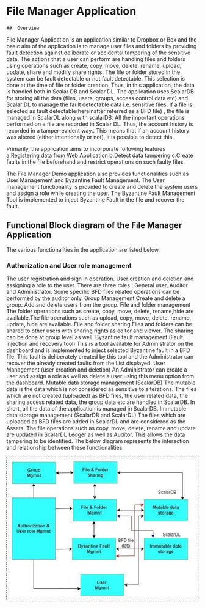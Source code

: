 # File Manager Application

	##	Overview 
File Manager Application is an application similar to Dropbox or Box and the  basic aim of the application is to manage user files and 
folders by providing fault detection against deliberate or accidental tampering of the sensitive data.
The actions that a user can perform are handling files and folders using operations such as create, copy, move, delete, rename, upload, update,
share and modify share rights. The file or folder stored in the system can be fault detectable or not fault detectable. This selection is done 
at the time of file or folder creation. Thus, in this application, the data is handled both in Scalar DB and Scalar DL.
The application uses ScalarDB for storing all the data (files, users, groups, access control data etc)  and Scalar DL to manage the fault 
detectable data i.e. sensitive files. 
If a file is selected as fault detectable(hereinafter referred as a BFD file) , the file is managed in ScalarDL along with scalarDB. All the 
important operations performed on a file are recorded in Scalar DL. Thus, the account history is recorded in a tamper-evident way.. This means
that if an account history was altered (either intentionally or not), it is possible to detect this.

Primarily, the application aims to incorporate following features
a.Registering data from Web Application
b.Detect data tampering
c.Create faults in the file beforehand and restrict operations on such faulty files.

The File Manager Demo application also provides functionalities such as User Management and Byzantine Fault Management. The User management
functionality is provided to create and delete  the system users and assign a role while creating the user. The Byzantine Fault Management 
Tool is implemented to inject Byzantine Fault  in the file and recover the fault. 
## Functional Block diagram of the File Manager Application
The various functionalities in the application are listed below.
### Authorization and User role management
The user registration and sign in operation. User creation and deletion and assigning a role to the user.
There are three roles : General user, Auditor and Administrator.
Some specific BFD files related operations can be performed by the auditor only.
    Group Management
    Create and delete a group. Add and delete users from the group.
    File and folder management
    The folder operations such as create, copy, move, delete, rename,hide are available.The file operations such as upload, copy, move, delete, 
    rename, update, hide are available.
    File and folder sharing
Files and folders can be shared to other users with sharing rights as editor and viewer. The sharing can be done at group level as well.
    Byzantine fault management (Fault injection and recovery tool)
This is a tool available for Administrator on the dashboard and is implemented to inject selected Byzantine fault in a BFD file. This fault is 
deliberately created by this tool and the Administrator can recover the already created faults from the List displayed. 
    User Management (user creation and deletion)
An Administrator can create a user and assign a role as well as delete a user using this menu option from the dashboard.
   Mutable data storage management (ScalarDB)
The mutable data is the data which is not considered as sensitive to alterations. The files which are not created (uploaded) as BFD files, the user 
related data, the sharing access related data, the group data etc are handled in ScalarDB. In short, all the data of the application is managed in 
ScalarDB.
   Immutable data storage management (ScalarDB and ScalarDL)
The files which are uploaded as BFD files are added in ScalarDL and are considered as the Assets. The file operations such as copy, move, delete, 
rename and update are updated in ScalarDL Ledger as well as Auditor. 
This allows the data tampering to be identified. 
The below diagram represents the interaction and relationship between these functionalities.

![architect](/docs/assets/images/File_manager_HL_documentation/Overall_architecture1.jpg)